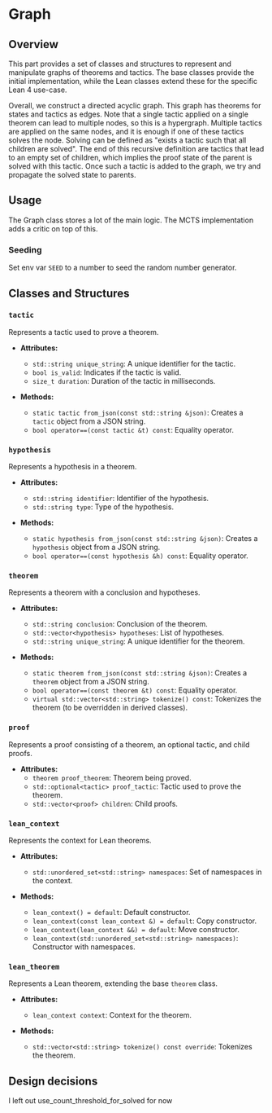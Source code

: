 # Graph

## Overview

This part provides a set of classes and structures to represent and manipulate graphs of theorems and tactics. The base classes provide the initial implementation, while the Lean classes extend these for the specific Lean 4 use-case.

Overall, we construct a directed acyclic graph. This graph has theorems for states and tactics as edges.
Note that a single tactic applied on a single theorem can lead to multiple nodes, so this is a hypergraph.
Multiple tactics are applied on the same nodes, and it is enough if one of these tactics solves the node. Solving can be defined as "exists a tactic such that all children are solved". The end of this recursive definition are tactics that lead to an empty set of children, which implies the proof state of the parent is solved with this tactic.
Once such a tactic is added to the graph, we try and propagate the solved state to parents.

## Usage
The Graph class stores a lot of the main logic. The MCTS implementation adds a critic on top of this.

### Seeding
Set env var `SEED` to a number to seed the random number generator.

## Classes and Structures

### `tactic`

Represents a tactic used to prove a theorem.

- **Attributes:**
    - `std::string unique_string`: A unique identifier for the tactic.
    - `bool is_valid`: Indicates if the tactic is valid.
    - `size_t duration`: Duration of the tactic in milliseconds.

- **Methods:**
    - `static tactic from_json(const std::string &json)`: Creates a `tactic` object from a JSON string.
    - `bool operator==(const tactic &t) const`: Equality operator.

### `hypothesis`

Represents a hypothesis in a theorem.

- **Attributes:**
    - `std::string identifier`: Identifier of the hypothesis.
    - `std::string type`: Type of the hypothesis.

- **Methods:**
    - `static hypothesis from_json(const std::string &json)`: Creates a `hypothesis` object from a JSON string.
    - `bool operator==(const hypothesis &h) const`: Equality operator.

### `theorem`

Represents a theorem with a conclusion and hypotheses.

- **Attributes:**
    - `std::string conclusion`: Conclusion of the theorem.
    - `std::vector<hypothesis> hypotheses`: List of hypotheses.
    - `std::string unique_string`: A unique identifier for the theorem.

- **Methods:**
    - `static theorem from_json(const std::string &json)`: Creates a `theorem` object from a JSON string.
    - `bool operator==(const theorem &t) const`: Equality operator.
    - `virtual std::vector<std::string> tokenize() const`: Tokenizes the theorem (to be overridden in derived classes).

### `proof`

Represents a proof consisting of a theorem, an optional tactic, and child proofs.

- **Attributes:**
    - `theorem proof_theorem`: Theorem being proved.
    - `std::optional<tactic> proof_tactic`: Tactic used to prove the theorem.
    - `std::vector<proof> children`: Child proofs.

### `lean_context`

Represents the context for Lean theorems.

- **Attributes:**
    - `std::unordered_set<std::string> namespaces`: Set of namespaces in the context.

- **Methods:**
    - `lean_context() = default`: Default constructor.
    - `lean_context(const lean_context &) = default`: Copy constructor.
    - `lean_context(lean_context &&) = default`: Move constructor.
    - `lean_context(std::unordered_set<std::string> namespaces)`: Constructor with namespaces.

### `lean_theorem`

Represents a Lean theorem, extending the base `theorem` class.

- **Attributes:**
    - `lean_context context`: Context for the theorem.

- **Methods:**
    - `std::vector<std::string> tokenize() const override`: Tokenizes the theorem.


## Design decisions
I left out use_count_threshold_for_solved for now